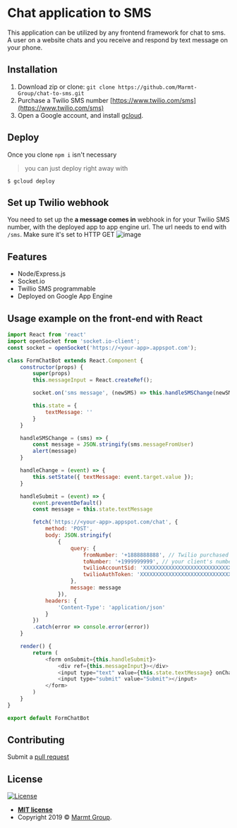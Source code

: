 # Chat application to SMS

This application can be utilized by any frontend framework for chat to sms. A user on a website chats and you receive and respond by text message on your phone.

## Installation
1. Download zip or clone: `git clone https://github.com/Marmt-Group/chat-to-sms.git`
2. Purchase a Twilio SMS number [https://www.twilio.com/sms](https://www.twilio.com/sms)
3. Open a Google account, and install [gcloud](https://cloud.google.com/sdk/install).

## Deploy
Once you clone `npm i` isn't necessary

> you can just deploy right away with 

```shell
$ gcloud deploy
```

## Set up Twilio webhook
You need to set up the **a message comes in** webhook in for your Twilio SMS number, with the deployed app to app engine url. The url needs to end with `/sms`. Make sure it's set to HTTP GET
![image](https://user-images.githubusercontent.com/3498223/59966841-c0332400-94d6-11e9-81a5-d6f228b4f018.png)

## Features
* Node/Express.js
* Socket.io
* Twillio SMS programmable
* Deployed on Google App Engine

## Usage example on the front-end with React

```javascript
import React from 'react'
import openSocket from 'socket.io-client';
const socket = openSocket('https://<your-app>.appspot.com');

class FormChatBot extends React.Component {
    constructor(props) {
        super(props)
        this.messageInput = React.createRef();

        socket.on('sms message', (newSMS) => this.handleSMSChange(newSMS));

        this.state = {
            textMessage: ''
        }
    }

    handleSMSChange = (sms) => {
        const message = JSON.stringify(sms.messageFromUser)
        alert(message)
    }

    handleChange = (event) => {
        this.setState({ textMessage: event.target.value });
    }

    handleSubmit = (event) => {
        event.preventDefault()
        const message = this.state.textMessage

        fetch('https://<your-app>.appspot.com/chat', {
            method: 'POST',
            body: JSON.stringify(
                { 
                    query: { 
                        fromNumber: '+1888888888', // Twilio purchased sms number
                        toNumber: '+1999999999', // your client's number
                        twilioAccountSid: 'XXXXXXXXXXXXXXXXXXXXXXXXXXXXXXXX', // retrieve from Twilio console
                        twilioAuthToken: 'XXXXXXXXXXXXXXXXXXXXXXXXXXXXXXXX' // retrieve from Twilio console
                    },
                    message: message
                }),
            headers: {
                'Content-Type': 'application/json'
            }
        })
        .catch(error => console.error(error))
    }

    render() {
        return (
            <form onSubmit={this.handleSubmit}>
                <div ref={this.messageInput}></div>
                <input type="text" value={this.state.textMessage} onChange={this.handleChange}></input>
                <input type="submit" value="Submit"></input>
            </form>
        )
    }
}

export default FormChatBot
```

## Contributing

Submit a [pull request](https://github.com/Marmt-Group/chat-to-sms/pulls)

## License

[![License](http://img.shields.io/:license-mit-blue.svg?style=flat-square)](http://badges.mit-license.org)

- **[MIT license](http://opensource.org/licenses/mit-license.php)**
- Copyright 2019 © <a href="https://marmt.io" target="_blank">Marmt Group</a>.

